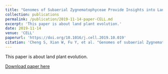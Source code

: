 ```yaml
---
title: "Genomes of Subaerial Zygnematophyceae Provide Insights into Land Plant Evolution"
collection: publications
permalink: /publication/2019-11-14-paper-CELL.md
excerpt: 'This paper is about land plant evolution.'
date: 2019-11-14
venue: 'CELL'
paperurl: 'https://doi.org/10.1016/j.cell.2019.10.019'
citation: 'Cheng S, Xian W, Fu Y, et al. "Genomes of subaerial Zygnematophyceae provide insights into land plant evolution[J]". <i>Cell<i>, 2019, 179(5): 1057-1067. e14.'
---
```

This paper is about land plant evolution.

[Download paper here](http://lilinzhou.github.io/files/2019-11-14-paper-CELL.pdf)
